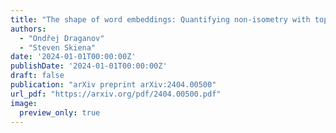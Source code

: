 ```yaml
---
title: "The shape of word embeddings: Quantifying non-isometry with topological data analysis"
authors:
  - "Ondřej Draganov"
  - "Steven Skiena"
date: '2024-01-01T00:00:00Z'
publishDate: '2024-01-01T00:00:00Z'
draft: false
publication: "arXiv preprint arXiv:2404.00500"
url_pdf: "https://arxiv.org/pdf/2404.00500.pdf"
image:
  preview_only: true
---
```


